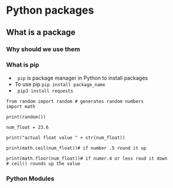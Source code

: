 # Python packages
## What is a package
### Why should we use them
### What is pip
- ` pip` is package manager in Python to install packages
- To use pip `pip install package_name`
- ` pip3 install requests`
```
from random import random # generates random numbers
import math

print(random())

num_float = 23.6

print("actual float value " + str(num_float))

print(math.ceil(num_float))# if number .5 round it up

print(math.floor(num_float))# if numer.4 or less roud it down
# ceil() rounds up the value
```

### Python Modules